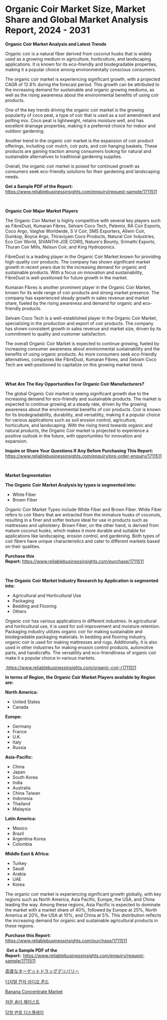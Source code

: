<p><h1>Organic Coir Market Size, Market Share and Global Market Analysis Report, 2024 - 2031</h1></p><p><strong>Organic Coir Market Analysis and Latest Trends</strong></p>
<p><p>Organic coir is a natural fiber derived from coconut husks that is widely used as a growing medium in agriculture, horticulture, and landscaping applications. It is known for its eco-friendly and biodegradable properties, making it a popular choice among environmentally conscious consumers.</p><p>The organic coir market is experiencing significant growth, with a projected CAGR of 12.8% during the forecast period. This growth can be attributed to the increasing demand for sustainable and organic growing mediums, as well as the rising awareness about the environmental benefits of using coir products.</p><p>One of the key trends driving the organic coir market is the growing popularity of coco peat, a type of coir that is used as a soil amendment and potting mix. Coco peat is lightweight, retains moisture well, and has excellent drainage properties, making it a preferred choice for indoor and outdoor gardening.</p><p>Another trend in the organic coir market is the expansion of coir product offerings, including coir mulch, coir pots, and coir hanging baskets. These products are gaining traction among consumers looking for natural and sustainable alternatives to traditional gardening supplies.</p><p>Overall, the organic coir market is poised for continued growth as consumers seek eco-friendly solutions for their gardening and landscaping needs.</p></p>
<p><strong>Get a Sample PDF of the Report:&nbsp;</strong> <a href="https://www.reliablebusinessinsights.com/enquiry/request-sample/1711511">https://www.reliablebusinessinsights.com/enquiry/request-sample/1711511</a></p>
<p>&nbsp;</p>
<p><strong>Organic Coir Major Market Players</strong></p>
<p><p>The Organic Coir Market is highly competitive with several key players such as FibreDust, Kumaran Fibres, Selvam Coco Tech, Pelemix, RA Coir Exports, Coco Argo, Vaighai Worldwide, S V Coir, SMS Exporters, Allwin Coir, Duinkop, Boyce Argo, Thiraviyam Coco Products, Natural Coir Industries, Eco Coir World, SIVANTHI JOE COIRS, Nature's Bounty, Srimathi Exports, Thuran Coir Mills, Nelsun Coir, and King Hydroponics.</p><p>FibreDust is a leading player in the Organic Coir Market known for providing high-quality coir products. The company has shown significant market growth in recent years due to the increasing demand for organic and sustainable products. With a focus on innovation and sustainability, FibreDust is well-positioned for future growth in the market.</p><p>Kumaran Fibres is another prominent player in the Organic Coir Market, known for its wide range of coir products and strong market presence. The company has experienced steady growth in sales revenue and market share, fueled by the rising awareness and demand for organic and eco-friendly products.</p><p>Selvam Coco Tech is a well-established player in the Organic Coir Market, specializing in the production and export of coir products. The company has shown consistent growth in sales revenue and market size, driven by its commitment to quality and customer satisfaction.</p><p>The overall Organic Coir Market is expected to continue growing, fueled by increasing consumer awareness about environmental sustainability and the benefits of using organic products. As more consumers seek eco-friendly alternatives, companies like FibreDust, Kumaran Fibres, and Selvam Coco Tech are well-positioned to capitalize on this growing market trend.</p></p>
<p>&nbsp;</p>
<p><strong>What Are The Key Opportunities For Organic Coir Manufacturers?</strong></p>
<p><p>The global Organic Coir market is seeing significant growth due to the increasing demand for eco-friendly and sustainable products. The market is expected to continue growing at a steady rate, driven by the growing awareness about the environmental benefits of coir products. Coir is known for its biodegradability, durability, and versatility, making it a popular choice for various applications such as soil erosion control, agriculture, horticulture, and landscaping. With the rising trend towards organic and natural products, the Organic Coir market is projected to experience a positive outlook in the future, with opportunities for innovation and expansion.</p></p>
<p><strong>Inquire or Share Your Questions If Any Before Purchasing This Report:</strong> <a href="https://www.reliablebusinessinsights.com/enquiry/pre-order-enquiry/1711511">https://www.reliablebusinessinsights.com/enquiry/pre-order-enquiry/1711511</a></p>
<p>&nbsp;</p>
<p><strong>Market Segmentation</strong></p>
<p><strong>The Organic Coir Market Analysis by types is segmented into:</strong></p>
<p><ul><li>White Fiber</li><li>Brown Fiber</li></ul></p>
<p><p>Organic Coir Market Types include White Fiber and Brown Fiber. White Fiber refers to coir fibers that are extracted from the immature husks of coconuts, resulting in a finer and softer texture ideal for use in products such as mattresses and upholstery. Brown Fiber, on the other hand, is derived from mature coconut husks, which makes it more durable and suitable for applications like landscaping, erosion control, and gardening. Both types of coir fibers have unique characteristics and cater to different markets based on their qualities.</p></p>
<p><strong>Purchase this Report:&nbsp;</strong><a href="https://www.reliablebusinessinsights.com/purchase/1711511">https://www.reliablebusinessinsights.com/purchase/1711511</a></p>
<p>&nbsp;</p>
<p><strong>The Organic Coir Market Industry Research by Application is segmented into:</strong></p>
<p><ul><li>Agricultural and Horticultural Use</li><li>Packaging</li><li>Bedding and Flooring</li><li>Others</li></ul></p>
<p><p>Organic coir has various applications in different industries. In agricultural and horticultural use, it is used for soil improvement and moisture retention. Packaging industry utilizes organic coir for making sustainable and biodegradable packaging materials. In bedding and flooring industry, organic coir is used for making mattresses and rugs. Additionally, it is also used in other industries for making erosion control products, automotive parts, and handicrafts. The versatility and eco-friendliness of organic coir make it a popular choice in various markets.</p></p>
<p><a href="https://www.reliablebusinessinsights.com/organic-coir-r1711511">&nbsp;https://www.reliablebusinessinsights.com/organic-coir-r1711511</a></p>
<p><strong>In terms of Region, the Organic Coir Market Players available by Region are:</strong></p>
<p>
    <p> <strong> North America: </strong>
        <ul>
            <li>United States</li>
            <li>Canada</li>
        </ul>
        </p> 
    <p> <strong> Europe: </strong>
        <ul>
            <li>Germany</li>
            <li>France</li>
            <li>U.K.</li>
            <li>Italy</li>
            <li>Russia</li>
        </ul>
        </p> 
    <p> <strong> Asia-Pacific: </strong>
        <ul>
            <li>China</li>
            <li>Japan</li>
            <li>South Korea</li>
            <li>India</li>
            <li>Australia</li>
            <li>China Taiwan</li>
            <li>Indonesia</li>
            <li>Thailand</li>
            <li>Malaysia</li>
        </ul>
        </p> 
    <p> <strong> Latin America: </strong>
        <ul>
            <li>Mexico</li>
            <li>Brazil</li>
            <li>Argentina Korea</li>
            <li>Colombia</li>
        </ul>
        </p> 
    <p> <strong> Middle East & Africa: </strong>
        <ul>
            <li>Turkey</li>
            <li>Saudi</li>
            <li>Arabia</li>
            <li>UAE</li>
            <li>Korea</li>
        </ul>
    </p>
    </p>
<p><p>The organic coir market is experiencing significant growth globally, with key regions such as North America, Asia Pacific, Europe, the USA, and China leading the way. Among these regions, Asia Pacific is expected to dominate the market with a market share of 40%, followed by Europe at 25%, North America at 20%, the USA at 10%, and China at 5%. This distribution reflects the increasing demand for organic and sustainable agricultural products in these regions.</p></p>
<p><strong>Purchase this Report: </strong><a href="https://www.reliablebusinessinsights.com/purchase/1711511">https://www.reliablebusinessinsights.com/purchase/1711511</a></p>
<p>&nbsp;<strong>Get a Sample PDF of the Report:&nbsp;&nbsp;</strong><a href="https://www.reliablebusinessinsights.com/enquiry/request-sample/1711511">https://www.reliablebusinessinsights.com/enquiry/request-sample/1711511</a></p>
<p><strong></strong></p>
<p><p><a href="https://github.com/JacksonWiza1924/Market-Research-Report-List-2/blob/main/1967045126869.md">高度なターゲットドラッグデリバリー</a></p><p><a href="https://medium.com/@kalimetz2023/%EB%94%94%EC%A7%80%ED%84%B8-%EC%A0%84%EC%9E%90-%EA%B8%B0%EC%83%81%EA%B8%B0%EA%B5%AC-%EC%8B%9C%EC%9E%A5-%EB%8F%99%ED%96%A5-%EB%B0%8F-%EB%B6%84%EC%84%9D-%EB%AF%B8%EB%9E%98-%EC%84%B1%EC%9E%A5%EC%9D%84-%EC%9C%84%ED%95%9C-%EA%B8%B0%ED%9A%8C%EC%99%80-%EB%8F%84%EC%A0%84-2024-2031-6e36749ccbfa">디지털 전자 라디오 존드</a></p><p><a href="https://issuu.com/reportprime-2/docs/banana-concentrate-market-size-2030.pptx">Banana Concentrate Market</a></p><p><a href="https://github.com/LuckeyCorbin/Market-Research-Report-List-1/blob/main/9533951110423.md">저온 솔더 페이스트</a></p><p><a href="https://github.com/lzuwsfreyoq70/Market-Research-Report-List-2/blob/main/8739339123627.md">당첨 번호 디스플레이</a></p></p>